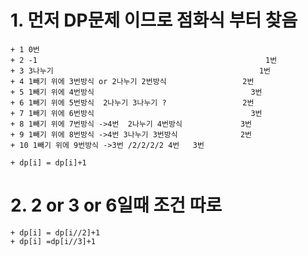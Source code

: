 
# 1. 먼저 DP문제 이므로 점화식 부터 찾음 
    + 1 0번
    + 2 -1                                                   1번
    + 3 3나누기                                              1번
    + 4 1빼기 위에 3번방식 or 2나누기 2번방식                 2번
    + 5 1빼기 위에 4번방식                                   3번
    + 6 1빼기 위에 5번방식  2나누기 3나누기 ?                 2번
    + 7 1빼기 위에 6번방식                                   3번
    + 8 1빼기 위에 7번방식 ->4번  2나누기 4번방식             3번
    + 9 1빼기 위에 8번방식 ->4번 3나누기 3번방식              2번
    + 10 1빼기 위에 9번방식 ->3번 /2/2/2/2 4번   3번
    
    + dp[i] = dp[i]+1
    
    
  # 2. 2 or 3 or 6일때 조건 따로
    + dp[i] = dp[i//2]+1
    + dp[i] =dp[i//3]+1
    
   
    
